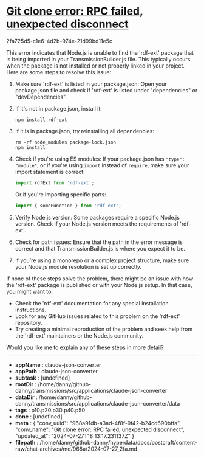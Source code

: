 # [Git clone error: RPC failed, unexpected disconnect](https://claude.ai/chat/968a91db-a3ad-4f8f-9f42-b24cd690bffa)

2fa725d5-c1e6-4d2b-974e-21d99bd11e5c

 This error indicates that Node.js is unable to find the 'rdf-ext' package that is being imported in your TransmissionBuilder.js file. This typically occurs when the package is not installed or not properly linked in your project. Here are some steps to resolve this issue:

1. Make sure 'rdf-ext' is listed in your package.json:
   Open your package.json file and check if 'rdf-ext' is listed under "dependencies" or "devDependencies".

2. If it's not in package.json, install it:
   ```
   npm install rdf-ext
   ```

3. If it is in package.json, try reinstalling all dependencies:
   ```
   rm -rf node_modules package-lock.json
   npm install
   ```

4. Check if you're using ES modules:
   If your package.json has `"type": "module"`, or if you're using `import` instead of `require`, make sure your import statement is correct:
   ```javascript
   import rdfExt from 'rdf-ext';
   ```
   Or if you're importing specific parts:
   ```javascript
   import { someFunction } from 'rdf-ext';
   ```

5. Verify Node.js version:
   Some packages require a specific Node.js version. Check if your Node.js version meets the requirements of 'rdf-ext'.

6. Check for path issues:
   Ensure that the path in the error message is correct and that TransmissionBuilder.js is where you expect it to be.

7. If you're using a monorepo or a complex project structure, make sure your Node.js module resolution is set up correctly.

If none of these steps solve the problem, there might be an issue with how the 'rdf-ext' package is published or with your Node.js setup. In that case, you might want to:

- Check the 'rdf-ext' documentation for any special installation instructions.
- Look for any GitHub issues related to this problem on the 'rdf-ext' repository.
- Try creating a minimal reproduction of the problem and seek help from the 'rdf-ext' maintainers or the Node.js community.

Would you like me to explain any of these steps in more detail?

---

* **appName** : claude-json-converter
* **appPath** : claude-json-converter
* **subtask** : [undefined]
* **rootDir** : /home/danny/github-danny/transmissions/src/applications/claude-json-converter
* **dataDir** : /home/danny/github-danny/transmissions/src/applications/claude-json-converter/data
* **tags** : p10.p20.p30.p40.p50
* **done** : [undefined]
* **meta** : {
  "conv_uuid": "968a91db-a3ad-4f8f-9f42-b24cd690bffa",
  "conv_name": "Git clone error: RPC failed, unexpected disconnect",
  "updated_at": "2024-07-27T18:13:17.231137Z"
}
* **filepath** : /home/danny/github-danny/hyperdata/docs/postcraft/content-raw/chat-archives/md/968a/2024-07-27_2fa.md